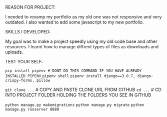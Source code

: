 REASON FOR PROJECT:

I needed to revamp my portfolio as my old one was not responsive and very outdated. I also wanted to add some javascript to my new portfolio.

SKILLS I DEVELOPED:

My goal was to make a project speedly using my old code base and other resources. I learnt how to manage diffrent types of files as downloads and uploads.

TEST YOUR SELF:

`pip install pipenv # DONT DO THIS COMMAND IF YOU HAVE ALREADY INSTALLED PIPENV`
`pipenv shell`
`pipenv install django==3.0.7, django-crispy-forms, pillow`

`git clone ...` # COPY AND PASTE CLONE URL FROM GITHUB
`cd ...` # CD INTO PROJECT FOLDER HOLDING THE FOLDERS YOU SEE IN GITHUB

`python manage.py makemigrations`
`python manage.py migrate`
`python manage.py runserver 8080`
